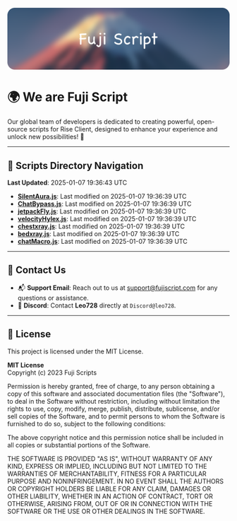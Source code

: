 ![Banner](.github/b.webp)

# 🌍 **We are Fuji Script**

Our global team of developers is dedicated to creating powerful, open-source scripts for Rise Client, designed to enhance your experience and unlock new possibilities! 🌟

---
<!-- SCRIPTS_NAVIGATION_START -->
## 📂 **Scripts Directory Navigation**

**Last Updated**: 2025-01-07 19:36:43 UTC

- **[SilentAura.js](scripts/SilentAura.js)**: Last modified on 2025-01-07 19:36:39 UTC
- **[ChatBypass.js](scripts/ChatBypass.js)**: Last modified on 2025-01-07 19:36:39 UTC
- **[jetpackFly.js](scripts/jetpackFly.js)**: Last modified on 2025-01-07 19:36:39 UTC
- **[velocityHylex.js](scripts/velocityHylex.js)**: Last modified on 2025-01-07 19:36:39 UTC
- **[chestxray.js](scripts/chestxray.js)**: Last modified on 2025-01-07 19:36:39 UTC
- **[bedxray.js](scripts/bedxray.js)**: Last modified on 2025-01-07 19:36:39 UTC
- **[chatMacro.js](scripts/chatMacro.js)**: Last modified on 2025-01-07 19:36:39 UTC

<!-- SCRIPTS_NAVIGATION_END -->

---

## 💬 **Contact Us**  
- 📬 **Support Email**: Reach out to us at [support@fujiscript.com](mailto:support@fujiscript.com) for any questions or assistance.  
- 💬 **Discord**: Contact **Leo728** directly at `Discord@leo728`.

---

## 📜 **License**

This project is licensed under the MIT License.  

**MIT License**  
Copyright (c) 2023 Fuji Scripts  

Permission is hereby granted, free of charge, to any person obtaining a copy of this software and associated documentation files (the "Software"), to deal in the Software without restriction, including without limitation the rights to use, copy, modify, merge, publish, distribute, sublicense, and/or sell copies of the Software, and to permit persons to whom the Software is furnished to do so, subject to the following conditions:  

The above copyright notice and this permission notice shall be included in all copies or substantial portions of the Software.  

THE SOFTWARE IS PROVIDED "AS IS", WITHOUT WARRANTY OF ANY KIND, EXPRESS OR IMPLIED, INCLUDING BUT NOT LIMITED TO THE WARRANTIES OF MERCHANTABILITY, FITNESS FOR A PARTICULAR PURPOSE AND NONINFRINGEMENT. IN NO EVENT SHALL THE AUTHORS OR COPYRIGHT HOLDERS BE LIABLE FOR ANY CLAIM, DAMAGES OR OTHER LIABILITY, WHETHER IN AN ACTION OF CONTRACT, TORT OR OTHERWISE, ARISING FROM, OUT OF OR IN CONNECTION WITH THE SOFTWARE OR THE USE OR OTHER DEALINGS IN THE SOFTWARE.  

